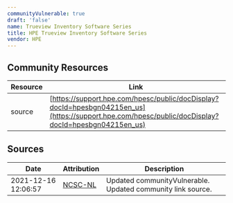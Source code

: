 ```yaml
---
communityVulnerable: true
draft: 'false'
name: Trueview Inventory Software Series
title: HPE Trueview Inventory Software Series
vendor: HPE
---
```



## Community Resources
| Resource | Link |
| --- | --- |
| source | [https://support.hpe.com/hpesc/public/docDisplay?docId=hpesbgn04215en_us](https://support.hpe.com/hpesc/public/docDisplay?docId=hpesbgn04215en_us) |


## Sources
| Date | Attribution | Description |
| --- | --- | --- |
| 2021-12-16 12:06:57 | [NCSC-NL](https://github.com/NCSC-NL/log4shell/blob/main/software/README.md) | Updated communityVulnerable. Updated community link source.  |
